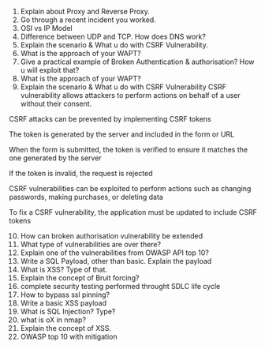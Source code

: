 1. Explain about Proxy and Reverse Proxy.
2. Go through a recent incident you worked.
3. OSI vs IP Model
4. Difference between UDP and TCP. How does DNS work?
5. Explain the scenario & What u do with CSRF Vulnerability.
6. What is the approach of your WAPT?
7. Give a practical example of Broken Authentication & authorisation? How u will exploit that?
8. What is the approach of your WAPT?
9. Explain the scenario & What u do with CSRF Vulnerability
CSRF vulnerability allows attackers to perform actions on behalf of a user without their consent.

CSRF attacks can be prevented by implementing CSRF tokens

The token is generated by the server and included in the form or URL

When the form is submitted, the token is verified to ensure it matches the one generated by the server

If the token is invalid, the request is rejected

CSRF vulnerabilities can be exploited to perform actions such as changing passwords, making purchases, or deleting data

To fix a CSRF vulnerability, the application must be updated to include CSRF tokens

10. How can broken authorisation vulnerability be extended
11. What type of vulnerabilities are over there?
12. Explain one of the vulnerabilities from OWASP API top 10?
13. Write a SQL Payload, other than basic. Explain the payload
14. What is XSS? Type of that.
15. Explain the concept of Bruit forcing?
16. complete security testing performed throught SDLC life cycle
17. How to bypass ssl pinning?
18. Write a basic XSS payload
19.  What is SQL Injection? Type?
20.  what is oX in nmap?
21.  Explain the concept of XSS.
22.   OWASP top 10 with mitigation

